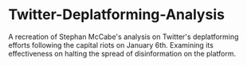 # Twitter-Deplatforming-Analysis
A recreation of Stephan McCabe's analysis on Twitter's deplatforming efforts following the capital riots on January 6th. Examining its effectiveness on halting the spread of disinformation on the platform.
